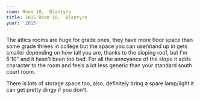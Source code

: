 ```yaml
---
room: Room 18,  Blantyre
title: 2015 Room 18,  Blantyre
year: '2015'
---
```


The attics rooms are huge for grade ones, they have more floor space than some grade threes in college but the space you can use/stand up in gets smaller depending on how tall you are, thanks to the sloping roof, but I'm 5'10" and it hasn't been too bad. For all the annoyance of the slope it adds character to the room and feels a lot less generic than your standard south court room.

There is lots of storage space too, also, definitely bring a spare lamp/light it can get pretty dingy if you don't.